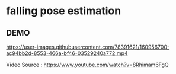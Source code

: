 # falling pose estimation
## DEMO

https://user-images.githubusercontent.com/78391621/160956700-ac94bb2d-8553-466a-bf46-03529240a772.mp4

Video Source : https://www.youtube.com/watch?v=8Rhimam6FgQ
